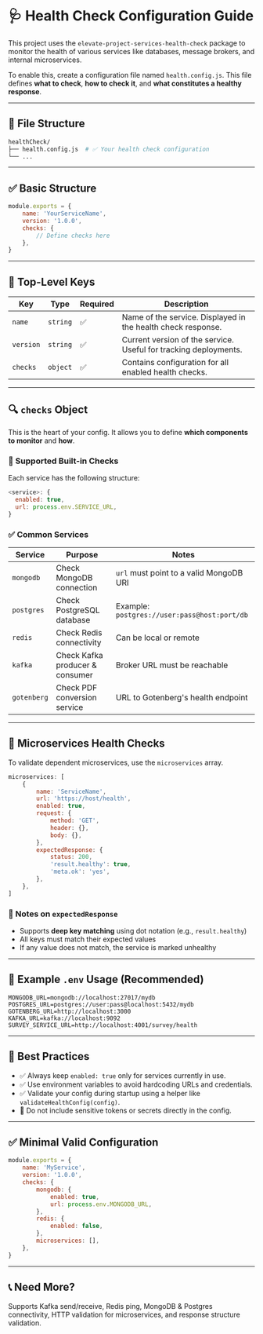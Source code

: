 # 🩺 Health Check Configuration Guide

This project uses the `elevate-project-services-health-check` package to monitor the health of various services like databases, message brokers, and internal microservices.

To enable this, create a configuration file named `health.config.js`. This file defines **what to check**, **how to check it**, and **what constitutes a healthy response**.

---

## 📁 File Structure

```bash
healthCheck/
├── health.config.js  # ✅ Your health check configuration
└── ...
```

---

## ✅ Basic Structure

```js
module.exports = {
	name: 'YourServiceName',
	version: '1.0.0',
	checks: {
		// Define checks here
	},
}
```

---

## 🧾 Top-Level Keys

| Key       | Type     | Required | Description                                                      |
| --------- | -------- | -------- | ---------------------------------------------------------------- |
| `name`    | `string` | ✅       | Name of the service. Displayed in the health check response.     |
| `version` | `string` | ✅       | Current version of the service. Useful for tracking deployments. |
| `checks`  | `object` | ✅       | Contains configuration for all enabled health checks.            |

---

## 🔍 `checks` Object

This is the heart of your config. It allows you to define **which components to monitor** and **how**.

### 🧩 Supported Built-in Checks

Each service has the following structure:

```js
<service>: {
  enabled: true,
  url: process.env.SERVICE_URL,
}
```

### ✅ Common Services

| Service     | Purpose                         | Notes                                        |
| ----------- | ------------------------------- | -------------------------------------------- |
| `mongodb`   | Check MongoDB connection        | `url` must point to a valid MongoDB URI      |
| `postgres`  | Check PostgreSQL database       | Example: `postgres://user:pass@host:port/db` |
| `redis`     | Check Redis connectivity        | Can be local or remote                       |
| `kafka`     | Check Kafka producer & consumer | Broker URL must be reachable                 |
| `gotenberg` | Check PDF conversion service    | URL to Gotenberg's health endpoint           |

---

## 🔁 Microservices Health Checks

To validate dependent microservices, use the `microservices` array.

```js
microservices: [
	{
		name: 'ServiceName',
		url: 'https://host/health',
		enabled: true,
		request: {
			method: 'GET',
			header: {},
			body: {},
		},
		expectedResponse: {
			status: 200,
			'result.healthy': true,
			'meta.ok': 'yes',
		},
	},
]
```

### 🧠 Notes on `expectedResponse`

-   Supports **deep key matching** using dot notation (e.g., `result.healthy`)
-   All keys must match their expected values
-   If any value does not match, the service is marked unhealthy

---

## 📌 Example `.env` Usage (Recommended)

```env
MONGODB_URL=mongodb://localhost:27017/mydb
POSTGRES_URL=postgres://user:pass@localhost:5432/mydb
GOTENBERG_URL=http://localhost:3000
KAFKA_URL=kafka://localhost:9092
SURVEY_SERVICE_URL=http://localhost:4001/survey/health
```

---

## 🚨 Best Practices

-   ✅ Always keep `enabled: true` only for services currently in use.
-   ✅ Use environment variables to avoid hardcoding URLs and credentials.
-   ✅ Validate your config during startup using a helper like `validateHealthConfig(config)`.
-   🛑 Do not include sensitive tokens or secrets directly in the config.

---

## ✅ Minimal Valid Configuration

```js
module.exports = {
	name: 'MyService',
	version: '1.0.0',
	checks: {
		mongodb: {
			enabled: true,
			url: process.env.MONGODB_URL,
		},
		redis: {
			enabled: false,
		},
		microservices: [],
	},
}
```

---

## 📞 Need More?

Supports Kafka send/receive, Redis ping, MongoDB & Postgres connectivity, HTTP validation for microservices, and response structure validation.
